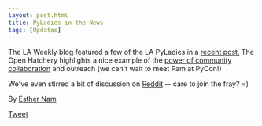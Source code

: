 ```yaml
---
layout: post.html
title: PyLadies in the News
tags: [Updates]
---
```


The LA Weekly blog featured a few of the LA PyLadies in a [recent post.](http://blogs.laweekly.com/arts/2012/02/pyladies_django_python.php) The Open Hatchery highlights a nice example of the [power of community collaboration](https://openhatch.org/blog/2012/diversifying-pycon-the-power-of-cooperative-outreach/) and outreach (we can't wait to meet Pam at PyCon!)

We've even stirred a bit of discussion on [Reddit](http://www.reddit.com/r/programming/comments/psnr6/geek_chicks_pyladies_a_gang_of_female_computer/) -- care to join the fray? =)

By [Esther Nam](https://twitter.com/estherbester "Estherbester | Twitter")

[Tweet](https://twitter.com/share)
